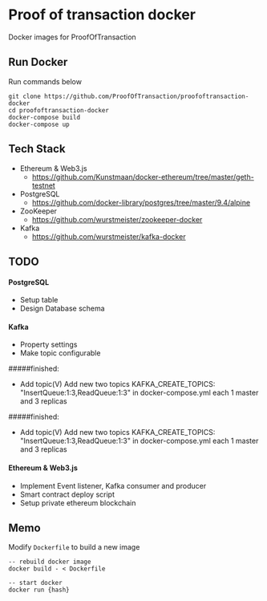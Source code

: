 # Proof of transaction docker
Docker images for ProofOfTransaction

## Run Docker

Run commands below

```
git clone https://github.com/ProofOfTransaction/proofoftransaction-docker
cd proofoftransaction-docker
docker-compose build
docker-compose up
```

## Tech Stack

- Ethereum & Web3.js
    - https://github.com/Kunstmaan/docker-ethereum/tree/master/geth-testnet
- PostgreSQL
    - https://github.com/docker-library/postgres/tree/master/9.4/alpine
- ZooKeeper
    - https://github.com/wurstmeister/zookeeper-docker
- Kafka
    - https://github.com/wurstmeister/kafka-docker
    
## TODO

#### PostgreSQL

- Setup table
- Design Database schema

#### Kafka 

- Property settings
- Make topic configurable

#####finished:
- Add topic(V)
Add new two topics KAFKA_CREATE_TOPICS: "InsertQueue:1:3,ReadQueue:1:3" in docker-compose.yml
each 1 master and 3 replicas

#####finished:
- Add topic(V) 
Add new two topics KAFKA_CREATE_TOPICS: "InsertQueue:1:3,ReadQueue:1:3" in docker-compose.yml each 1 master and 3 replicas

#### Ethereum & Web3.js

- Implement Event listener, Kafka consumer and producer
- Smart contract deploy script
- Setup private ethereum blockchain

## Memo

Modify `Dockerfile` to build a new image
```
-- rebuild docker image
docker build - < Dockerfile

-- start docker 
docker run {hash}
